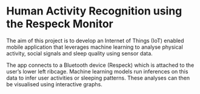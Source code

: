 # Human Activity Recognition using the Respeck Monitor

The aim of this project is to develop an Internet of Things (IoT) enabled mobile application that leverages machine learning to analyse physical activity, social signals and sleep quality using sensor data.

The app connects to a Bluetooth device (Respeck) which is attached to the user’s lower left ribcage. Machine learning models run inferences on this data to infer user activities or sleeping patterns. These analyses can then be visualised using interactive graphs.
